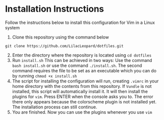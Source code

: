 # Installation Instructions

Follow the instructions below to install this configuration for Vim in a Linux system

1. Clone this repository using the command below
```
git clone https://github.com/LilacLeopard/dotfiles.git
```
2. Enter the directory where the repository is located using `cd dotfiles`
3. Run `install.sh` This can be achieved in two ways: Use the command `bash install.sh` or use the command `./install.sh`. The second command requires the file to be set as an executable which you can do by running `chmod +x install.sh`
4. The script for installing the configuration will run, creating `.vimrc` in your home directory with the contents from this repository. If `Vundle` is not installed, this script will automatically install it. It will then install the plugins for `vim`. Press ENTER when the console asks you to. The error there only appears because the colorscheme plugin is not installed yet. The installation process can still continue.
5. You are finished. Now you can use the plugins whenever you use `vim`
